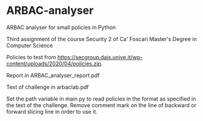 # ARBAC-analyser
ARBAC analyser for small policies in Python

Third assignment of the course Security 2 of Ca' Foscari Master's Degree in Computer Science

Policies to test from https://secgroup.dais.unive.it/wp-content/uploads/2020/04/policies.zip.

Report in ARBAC_analyser_report.pdf

Text of challenge in arbaclab.pdf

Set the path variable in main.py to read policies in the format as specified in the text of the challenge. Remove comment mark on the line of backward or forward slicing line in order to use it.


